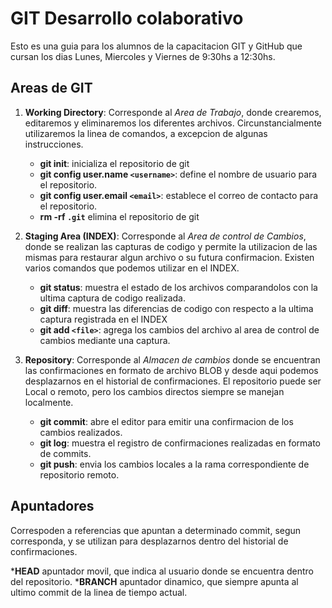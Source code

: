 # GIT Desarrollo colaborativo

Esto es una guia para los alumnos de la capacitacion GIT y GitHub que cursan los dias Lunes, Miercoles y Viernes de 9:30hs a 12:30hs.

## Areas de GIT

1. __Working Directory__: Corresponde al _Area de Trabajo_, donde crearemos, editaremos y eliminaremos los diferentes archivos. Circunstancialmente utilizaremos la linea de comandos, a excepcion de algunas instrucciones.

    * __git init__: inicializa el repositorio de git
    * __git config user.name `<username>`__: define el nombre de usuario para el repositorio.
    * __git config user.email `<email>`__: establece el correo de contacto para el repositorio.
    * __rm -rf `.git`__ elimina el repositorio de git

1. __Staging Area (INDEX)__: Corresponde al _Area de control de Cambios_, donde se realizan las capturas de codigo y permite la utilizacion de las mismas para restaurar algun archivo o su futura confirmacion. Existen varios comandos que podemos utilizar en el INDEX.

    * __git status__: muestra el estado de los archivos comparandolos con la ultima captura de codigo realizada.
    * __git diff__: muestra las diferencias de codigo con respecto a la ultima captura registrada en el INDEX
    * __git add `<file>`__: agrega los cambios del archivo al area de control de cambios mediante una captura.

1. __Repository__: Corresponde al _Almacen de cambios_ donde se encuentran las confirmaciones en formato de archivo BLOB y desde aqui podemos desplazarnos en el historial de confirmaciones. El repositorio puede ser Local o remoto, pero los cambios directos siempre se manejan localmente.

    * __git commit__: abre el editor para emitir una confirmacion de los cambios realizados.
    * __git log__: muestra el registro de confirmaciones realizadas en formato de commits.
    * __git push__: envia los cambios locales a la rama correspondiente de repositorio remoto.

## Apuntadores

Correspoden a referencias que apuntan a determinado commit, segun corresponda, y se utilizan para desplazarnos dentro del historial de confirmaciones.

*__HEAD__ apuntador movil, que indica al usuario donde se encuentra dentro del repositorio.
*__BRANCH__ apuntador dinamico, que siempre apunta al ultimo commit de la linea de tiempo actual.
